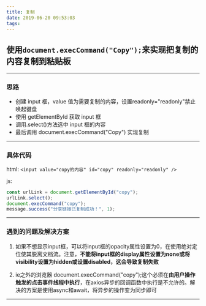 ```yaml
---
title: 复制
date: 2019-06-20 09:53:03
tags:
---
```


## 使用`document.execCommand("Copy");`来实现把复制的内容复制到粘贴板

---

### 思路

- 创建 input 框，value 值为需要复制的内容，设置readonly="readonly"禁止唤起键盘
- 使用 getElementById 获取 input 框
- 调用.select()方法选中 input 框的内容
- 最后调用 document.execCommand("Copy") 实现复制

---

### 具体代码

html:
`<input value="copy的内容" id="copy" readonly="readonly" />`

js:

```javascript
const urlLink = document.getElementById("copy");
urlLink.select();
document.execCommand("copy");
message.success("分享链接已复制成功！", 1);
```

---

### 遇到的问题及解决方案

1. 如果不想显示input框，可以将input框的opacity属性设置为0，在使用绝对定位使其脱离文档流。注意，**不能将input框的display属性设置为none或将visibility设置为hidden或设置disabled，这会导致复制失败**

2. ie之外的浏览器 document.execCommand("copy");这个必须在**由用户操作触发的点击事件线程中执行**，在axios异步的回调函数中执行是不允许的。解决的方案是使用async和await，将异步的操作变为同步即可

---
